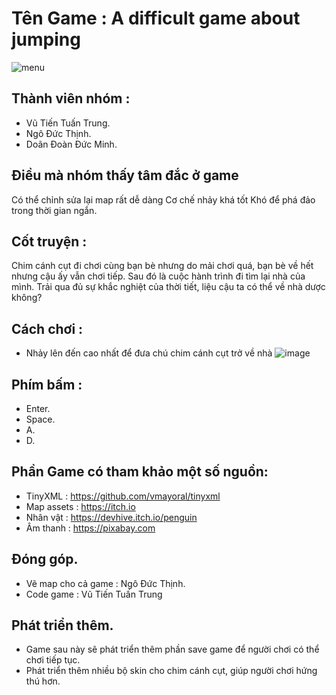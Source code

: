 # Tên Game : A difficult game about jumping
![menu](https://github.com/VuTienTuanTrung/Game/assets/62925438/1d2e443b-0d05-4eed-9df6-ae10ec0acdde)

## Thành viên nhóm : 
- Vũ Tiến Tuấn Trung.
- Ngô Đức Thịnh.
- Doãn Đoàn Đức Minh.

## Điều mà nhóm thấy tâm đắc ở game
Có thể chỉnh sửa lại map rất dễ dàng
Cơ chế nhảy khá tốt
Khó để phá đảo trong thời gian ngắn.



## Cốt truyện : 
Chim cánh cụt  đi chơi cùng bạn bè nhưng do mải chơi quá, bạn bè về hết nhưng cậu ấy vẫn chơi tiếp. Sau đó là cuộc hành trình đi tìm lại nhà của mình. Trải qua đủ sự khắc nghiệt của thời tiết, liệu cậu ta có thể về nhà dược không?
## Cách chơi : 
- Nhảy lên đến cao nhất để đưa chú chim cánh cụt trở về nhà
  ![image](https://github.com/VuTienTuanTrung/Game/assets/62925438/8a42e94a-34d9-445e-b908-efd57bfc3f52)

## Phím bấm : 
- Enter.
- Space.
- A.
- D.
  
## Phần Game có tham khảo một số nguồn:
- TinyXML : https://github.com/vmayoral/tinyxml
- Map assets : https://itch.io
- Nhân vật : https://devhive.itch.io/penguin
- Âm thanh : https://pixabay.com
## Đóng góp.
- Vẽ map cho cả game : Ngô Đức Thịnh.
- Code game : Vũ Tiến Tuấn Trung

## Phát triển thêm.
- Game sau này sẽ phát triển thêm phần save game để người chơi có thể chơi tiếp tục.
- Phát triển thêm nhiều bộ skin cho chim cánh cụt, giúp người chơi hứng thú hơn.
  
  
